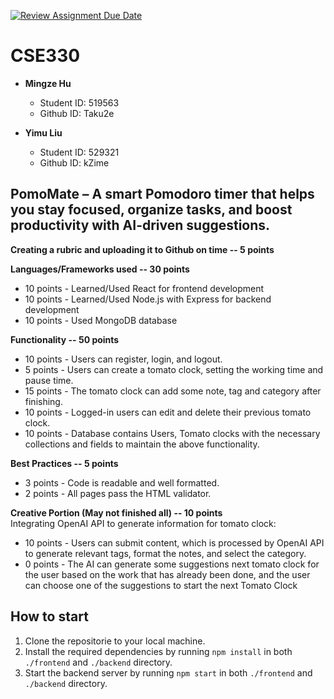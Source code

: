 [![Review Assignment Due Date](https://classroom.github.com/assets/deadline-readme-button-22041afd0340ce965d47ae6ef1cefeee28c7c493a6346c4f15d667ab976d596c.svg)](https://classroom.github.com/a/7yqbrEZI)
# CSE330
- **Mingze Hu**
  - Student ID: 519563
  - Github ID: Taku2e

- **Yimu Liu**
  - Student ID: 529321
  - Github ID: kZime

## PomoMate – A smart Pomodoro timer that helps you stay focused, organize tasks, and boost productivity with AI-driven suggestions.
**Creating a rubric and uploading it to Github on time -- 5 points**  

**Languages/Frameworks used -- 30 points**  
- 10 points - Learned/Used React for frontend development  
- 10 points - Learned/Used Node.js with Express for backend development  
- 10 points - Used MongoDB database  

**Functionality -- 50 points**  
- 10 points - Users can register, login, and logout.  
- 5 points - Users can create a tomato clock, setting the working time and pause time.  
- 15 points - The tomato clock can add some note, tag and category after finishing.  
- 10 points - Logged-in users can edit and delete their previous tomato clock.  
- 10 points  - Database contains Users, Tomato clocks with the necessary collections and fields to maintain the above functionality.  

**Best Practices -- 5 points**  
- 3 points - Code is readable and well formatted.  
- 2 points - All pages pass the HTML validator.  

**Creative Portion (May not finished all) -- 10 points**  
Integrating OpenAI API to generate information for tomato clock:  
- 10 points - Users can submit content, which is processed by OpenAI API to generate relevant tags, format the notes, and select the category.  
- 0 points - The AI can generate some suggestions next tomato clock for the user based on the work that has already been done, and the user can choose one of the suggestions to start the next Tomato Clock  


## How to start
1. Clone the repositorie to your local machine.
2. Install the required dependencies by running `npm install` in both `./frontend` and `./backend` directory.
3. Start the backend server by running `npm start` in both `./frontend` and `./backend` directory.
